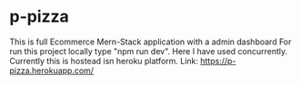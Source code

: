 # p-pizza
This is full Ecommerce Mern-Stack application with a admin dashboard
For run this project locally type "npm run dev". Here I have used concurrently. Currently this is hostead isn heroku platform. 
Link: https://p-pizza.herokuapp.com/

